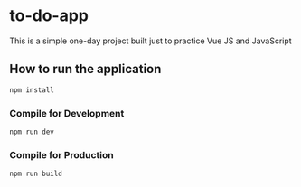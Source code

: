 # to-do-app

This is a simple one-day project built just to practice Vue JS and JavaScript

## How to run the application

```sh
npm install
```

### Compile for Development

```sh
npm run dev
```

### Compile for Production

```sh
npm run build
```
